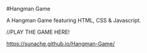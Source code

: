 #Hangman Game 

A Hangman Game featuring HTML, CSS & Javascript. 

//PLAY THE GAME HERE!

https://sunache.github.io/Hangman-Game/
